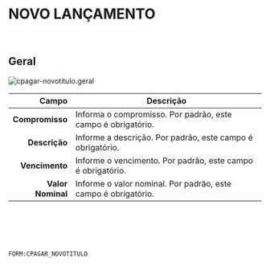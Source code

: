 # NOVO LANÇAMENTO
<br>

## Geral
![cpagar-novotitulo.geral](https://raw.githubusercontent.com/netforcews/docs-siscom/master/geral/imagens/cpagar-novotitulo.geral.png)

Campo | Descrição
--:|---
**Compromisso** | Informa o compromisso. Por padrão, este campo é obrigatório.
**Descrição** | Informe a descrição. Por padrão, este campo é obrigatório.
**Vencimento** | Informe o vencimento. Por padrão, este campo é obrigatório.
**Valor Nominal** | Informe o valor nominal. Por padrão, este campo é obrigatório.
<br>
<br>
<br>
<br>

```FORM:CPAGAR_NOVOTITULO```
